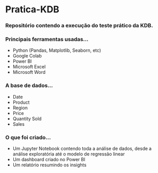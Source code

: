 # Pratica-KDB

### Repositório contendo a execução do teste prático da KDB.

### Principais ferramentas usadas...
* Python (Pandas, Matplotlib, Seaborn, etc)
* Google Colab
* Power BI
* Microsoft Excel
* Microsoft Word

### A base de dados...
* Date
* Product
* Region
* Price
* Quantity Sold
* Sales

### O que foi criado...
* Um Jupyter Notebook contendo toda a análise de dados, desde a análise exploratória até o modelo de regressão linear
* Um dashboard criado no Power BI
* Um relatório resumindo os insights
